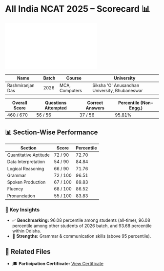 # All India NCAT 2025 – Scorecard 📊

![AINCAT Scorecard](./AINCAT%20Scorecard.pdf)

| **Name** | **Batch** | **Course** | **University** |
|---------|-----------|-----------|---------------|
| Rashmiranjan Das | 2026 | MCA, Computers | Siksha 'O' Anusandhan University, Bhubaneswar |

| **Overall Score** | **Questions Attempted** | **Correct Answers** | **Percentile (Non-Engg.)** |
|------------------|----------------------|-------------------|--------------------------|
| 460 / 670 | 56 / 56 | 37 / 56 | 95.81% |

## 📊 Section-Wise Performance
| **Section** | **Score** | **Percentile** |
|-------------|-----------|---------------|
| Quantitative Aptitude | 72 / 90 | 72.70 |
| Data Interpretation | 54 / 90 | 84.84 |
| Logical Reasoning | 66 / 90 | 71.76 |
| Grammar | 72 / 100 | 96.51 |
| Spoken Production | 67 / 100 | 89.83 |
| Fluency | 68 / 100 | 86.52 |
| Pronunciation | 55 / 100 | 83.83 |

### 🏅 Key Insights
- ✅ **Benchmarking:** 96.08 percentile among students (all-time), 96.08 percentile among other students of 2026 batch, and 93.68 percentile within Odisha.  
- 🔑 **Strengths:** Grammar & communication skills (above 95 percentile).  


## 📑 Related Files
- 🎓 **Participation Certificate:** [View Certificate](https://github.com/dasranjan17/My-Academic-Certifications/blob/main/Participation%20Certificates/AlNCAT%20Participation/AlNCAT%20Participation.pdf)

